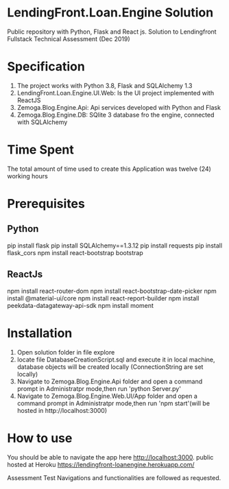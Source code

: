# LendingFront.Loan.Engine Solution
Public repository with Python, Flask and React js. Solution to Lendingfront Fullstack Technical Assessment (Dec 2019)

# Specification
1. The project works with Python 3.8, Flask and SQLAlchemy 1.3
2. LendingFront.Loan.Engine.UI.Web: Is the UI project implemented with ReactJS
3. Zemoga.Blog.Engine.Api: Api services developed with Python and Flask
4. Zemoga.Blog.Engine.DB: SQlite 3 database fro the engine, connected with SQLAlchemy


# Time Spent
The total amount of time used to create this Application was twelve (24) working hours

# Prerequisites
## Python
pip install flask
pip install SQLAlchemy==1.3.12
pip install requests
pip install flask_cors
npm install react-bootstrap bootstrap

## ReactJs
npm install react-router-dom
npm install react-bootstrap-date-picker
npm install @material-ui/core
npm install react-report-builder
npm install peekdata-datagateway-api-sdk
npm install moment

# Installation
1. Open solution folder in file explore
2. locate file DatabaseCreationScript.sql and execute it in local machine, database objects will be created locally (ConnectionString are set locally)
3. Navigate to Zemoga.Blog.Engine.Api folder and open a command prompt in Administratpr mode,then run 'python Server.py'
4. Navigate to Zemoga.Blog.Engine.Web.UI/App folder and open a command prompt in Administratpr mode,then run 'npm start'(will be hosted in http://localhost:3000)

# How to use
You should be able to navigate the app here <http://localhost:3000>.
public hosted at Heroku <https://lendingfront-loanengine.herokuapp.com/>


Assessment Test Navigations and functionalities are followed as requested. 